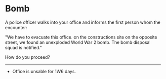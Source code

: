 # Bomb

A police officer walks into your office and informs the first person whom the encounter:

"We have to evacuate this office. on the constructions site on the opposite street, we found an unexploded World War 2 bomb. The bomb disposal squad is notified."

How do you proceed?

--- 
* Office is unsable for 1W6 days.
